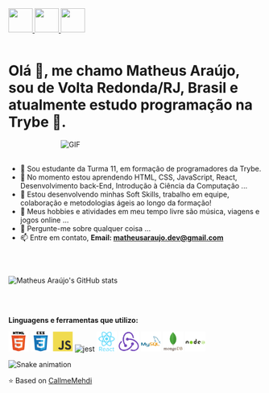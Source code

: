 <a href="https://github.com/MatheusAraujoDev" target="_blank">
  <img src="https://cdn.iconscout.com/icon/free/png-256/github-108-438008.png" width="48px" height="48px">
</a> 
<a href="https://www.instagram.com/matt_araujo_/" target="_blank">
  <img src="https://cdn.icon-icons.com/icons2/1211/PNG/512/1491579602-yumminkysocialmedia36_83067.png" width="48px" height="48px">
</a>
<a href="https://www.linkedin.com/in/matheus-ara%C3%BAjo-81a064208/" target="_blank">
  <img src="https://i.ibb.co/Kx2GSrT/linkedin.png" width="48px" height="48px">
</a>

<br />
<br />

# Olá 👋, me chamo **Matheus Araújo**, sou de Volta Redonda/RJ, Brasil e atualmente estudo programação na **Trybe** 🚀. 

   <img align="right" alt="GIF" src="https://i.pinimg.com/originals/e4/26/70/e426702edf874b181aced1e2fa5c6cde.gif" width="400px" />
   
<br />
<br />

- 🔭 Sou estudante da Turma 11, em formação de programadores da Trybe.
- 🌱 No momento estou aprendendo HTML, CSS, JavaScript, React, Desenvolvimento back-End, Introdução à Ciência da Computação ...
- 👯 Estou desenvolvendo minhas Soft Skills, trabalho em equipe, colaboração e metodologias ágeis ao longo da formação!
- 🤔 Meus hobbies e atividades em meu tempo livre são música, viagens e jogos online ...
- 💬 Pergunte-me sobre qualquer coisa ...
- 📫 Entre em contato, **Email: matheusaraujo.dev@gmail.com**
 
<br />
<br />

![Matheus Araújo's GitHub stats](https://github-readme-stats.vercel.app/api?username=MatheusAraujoDev&show_icons=true&theme=radical)

<br />
<br />

**Linguagens e ferramentas que utilizo:**  

<div align="left">
  <img src="https://raw.githubusercontent.com/devicons/devicon/master/icons/html5/html5-original-wordmark.svg" alt="html5" width="40" height="40"/> 
  <img src="https://raw.githubusercontent.com/devicons/devicon/master/icons/css3/css3-original-wordmark.svg" alt="css3" width="40" height="40"/> 
  <img src="https://raw.githubusercontent.com/devicons/devicon/master/icons/javascript/javascript-original.svg" alt="javascript" width="40" height="40"/> 
  <img src="https://www.learnstorybook.com/intro-to-storybook/logo-jest.png" alt="jest" width="40" height="40" />
  <img src="https://raw.githubusercontent.com/devicons/devicon/master/icons/react/react-original-wordmark.svg" alt="react" width="40" height="40"/> 
  <img src="https://raw.githubusercontent.com/devicons/devicon/master/icons/redux/redux-original.svg" alt="redux" width="40" height="40"/> 
  <img src="https://raw.githubusercontent.com/devicons/devicon/master/icons/mysql/mysql-original-wordmark.svg" alt="mysql" width="40" height="40"/>
  <img src="https://raw.githubusercontent.com/devicons/devicon/master/icons/mongodb/mongodb-original-wordmark.svg" alt="mongodb" width="40" height="40"/>
  <img src="https://raw.githubusercontent.com/devicons/devicon/master/icons/nodejs/nodejs-original-wordmark.svg" alt="nodejs" width="40" height="40"/>
  
  ![Snake animation](https://github.com/MatheusAraujoDev/MatheusAraujoDev/blob/output/github-contribution-grid-snake.svg)
</div>

⭐️ Based on [CallmeMehdi](https://github.com/CallmeMehdi)
